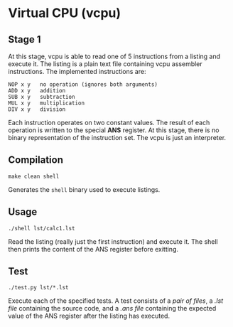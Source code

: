 # Virtual CPU (vcpu)

## Stage 1

At this stage, vcpu is able to read one of 5 instructions from a listing and execute it. The listing is a plain text file containing vcpu assembler instructions. The implemented instructions are:

    NOP x y   no operation (ignores both arguments)
    ADD x y   addition
    SUB x y   subtraction
    MUL x y   multiplication
    DIV x y   division

Each instruction operates on two constant values. The result of each operation is written to the special **ANS** register. At this stage, there is no binary representation of the instruction set. The vcpu is just an interpreter.

## Compilation

    make clean shell

Generates the `shell` binary used to execute listings.

## Usage

    ./shell lst/calc1.lst

Read the listing (really just the first instruction) and execute it. The shell then prints the content of the ANS register before exitting.

## Test

    ./test.py lst/*.lst

Execute each of the specified tests. A test consists of a _pair of files_, a _.lst file_ containing the source code, and a _.ans file_ containing the expected value of the ANS register after the listing has executed.
